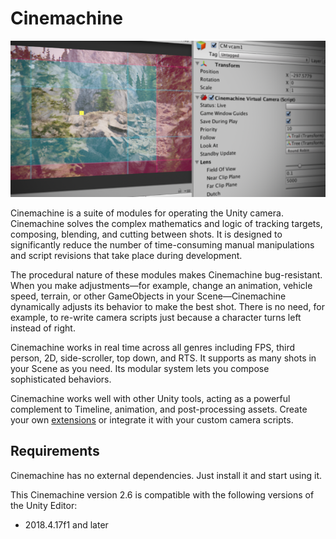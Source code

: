 # Cinemachine

![Unity Cinemachine](images/CinemachineSplash.png)

Cinemachine is a suite of modules for operating the Unity camera. Cinemachine solves the complex mathematics and logic of tracking targets, composing, blending, and cutting between shots. It is designed to significantly reduce the number of time-consuming manual manipulations and script revisions that take place during development.

The procedural nature of these modules makes Cinemachine bug-resistant. When you make adjustments—for example, change an animation, vehicle speed, terrain, or other GameObjects in your Scene—Cinemachine dynamically adjusts its behavior to make the best shot. There is no need, for example, to re-write camera scripts just because a character turns left instead of right.

Cinemachine works in real time across all genres including FPS, third person, 2D, side-scroller, top down, and RTS. It supports as many shots in your Scene as you need. Its modular system lets you compose sophisticated behaviors.

Cinemachine works well with other Unity tools, acting as a powerful complement to Timeline, animation, and post-processing assets.  Create your own [extensions](CinemachineVirtualCameraExtensions) or integrate it with your custom camera scripts.

## Requirements

Cinemachine has no external dependencies. Just install it and start using it. 

This Cinemachine version 2.6 is compatible with the following versions of the Unity Editor:

* 2018.4.17f1 and later
